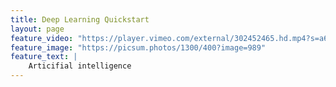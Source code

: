 ```yaml
---
title: Deep Learning Quickstart
layout: page
feature_video: "https://player.vimeo.com/external/302452465.hd.mp4?s=a614318662751cf43a91c6d739f3c0efa5147741&profile_id=175"
feature_image: "https://picsum.photos/1300/400?image=989"
feature_text: |
    Articifial intelligence
---
```

